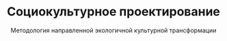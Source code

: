 ---
title: Социокультурное проектирование
subtitle: Методология направленной экологичной культурной трансформации
tags: culturology
---